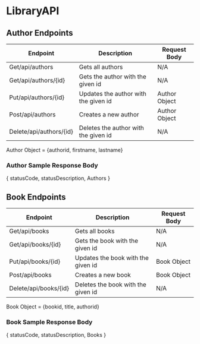 # LibraryAPI

## Author Endpoints

| Endpoint                | Description                             | Request Body
| ----------------------- | --------------------------------------- | -------------- 
| Get/api/authors         | Gets all authors                        | N/A
| Get/api/authors/{id}    | Gets the author with the given id       | N/A
| Put/api/authors/{id}    | Updates the author with the given id    | Author Object
| Post/api/authors        | Creates a new author                    | Author Object
| Delete/api/authors/{id} | Deletes the author with the given id    | N/A

Author Object = {authorid, firstname, lastname}

### Author Sample Response Body

{
  statusCode,
  statusDescription,
  Authors
}

## Book Endpoints

| Endpoint                | Description                             | Request Body
| ----------------------- | --------------------------------------- | --------------
| Get/api/books           | Gets all books                          | N/A
| Get/api/books/{id}      | Gets the book with the given id         | N/A
| Put/api/books/{id}      | Updates the book with the given id      | Book Object
| Post/api/books          | Creates a new book                      | Book Object
| Delete/api/books/{id}   | Deletes the book with the given id      | N/A

Book Object = {bookid, title, authorid}

### Book Sample Response Body

{
  statusCode,
  statusDescription,
  Books
}
